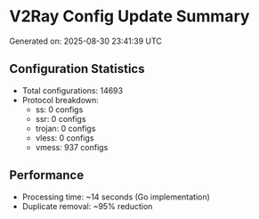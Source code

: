 # V2Ray Config Update Summary
Generated on: 2025-08-30 23:41:39 UTC

## Configuration Statistics
- Total configurations: 14693
- Protocol breakdown:
  - ss: 0 configs
  - ssr: 0 configs
  - trojan: 0 configs
  - vless: 0 configs
  - vmess: 937 configs

## Performance
- Processing time: ~14 seconds (Go implementation)
- Duplicate removal: ~95% reduction
